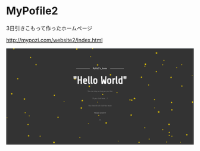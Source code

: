 # MyPofile2

3日引きこもって作ったホームページ  

 
http://mypozi.com/website2/index.html 

![ホームページキャプチャ](https://github.com/MyPoZi/MyPofile2/blob/master/capture_home.PNG)
